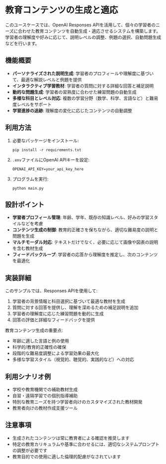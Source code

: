 # 教育コンテンツの生成と適応

このユースケースでは、OpenAI Responses APIを活用して、個々の学習者のニーズに合わせた教育コンテンツを自動生成・適応させるシステムを構築します。学習者の理解度や好みに応じて、説明レベルの調整、例題の選択、自動問題生成などを行います。

## 機能概要

- **パーソナライズされた説明生成**: 学習者のプロフィールや理解度に基づいて、最適な解説レベルと例題を提供
- **インタラクティブ学習教材**: 学習者の質問に対する詳細な回答と補足説明
- **動的な問題生成**: 学習者の習熟度に合わせた練習問題の自動生成
- **多様な科目とレベル対応**: 複数の学習分野（数学、科学、言語など）と難易度レベルをサポート
- **学習進捗の追跡**: 理解度の変化に応じたコンテンツの自動調整

## 利用方法

1. 必要なパッケージをインストール:
   ```
   pip install -r requirements.txt
   ```

2. `.env`ファイルにOpenAI APIキーを設定:
   ```
   OPENAI_API_KEY=your_api_key_here
   ```

3. プログラムを実行:
   ```
   python main.py
   ```

## 設計ポイント

- **学習者プロフィール管理**: 年齢、学年、既存の知識レベル、好みの学習スタイルなどを考慮
- **コンテンツ生成の制御**: 教育的正確さを保ちながら、適切な難易度の説明と問題を生成
- **マルチモーダル対応**: テキストだけでなく、必要に応じて画像や図表の説明を含む教材生成
- **フィードバックループ**: 学習者の応答から理解度を推定し、次のコンテンツを最適化

## 実装詳細

このサンプルでは、Responses APIを使用して:

1. 学習者の背景情報と科目選択に基づいて最適な教材を生成
2. 質問に対する回答を提供し、理解を深めるための補足説明を追加
3. 学習者の理解度に応じた練習問題を動的に生成
4. 回答の評価と詳細なフィードバックを提供

教育コンテンツ生成の重要点:
- 年齢に適した言語と例の使用
- 科学的/教育的正確性の確保
- 段階的な難易度調整による学習効果の最大化
- 多様な学習スタイル（視覚的、聴覚的、実践的など）への対応

## 利用シナリオ例

- 学校や教育機関での補助教材生成
- 自習・遠隔学習での個別指導補助
- 特別な教育ニーズを持つ学習者向けのカスタマイズされた教材開発
- 教育者向けの教材作成支援ツール

## 注意事項

- 生成されたコンテンツは常に教育者による確認を推奨します
- 特定の教育カリキュラムや基準に合わせるには、適切なシステムプロンプトの調整が必要です
- 教育目的での使用に適した倫理的配慮がなされています